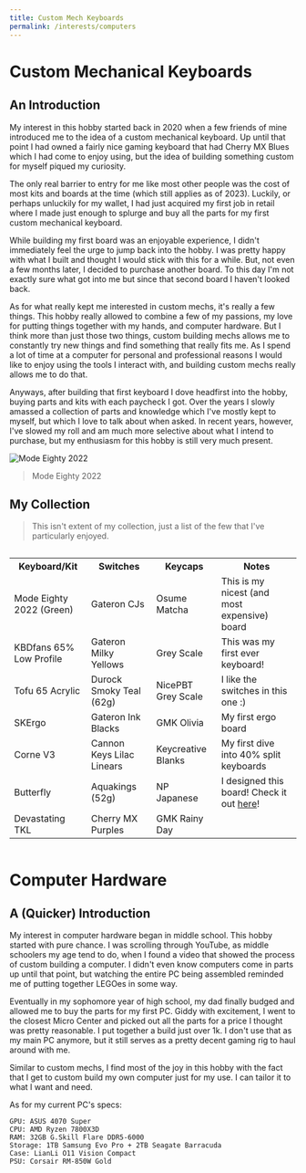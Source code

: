 ```yaml
---
title: Custom Mech Keyboards
permalink: /interests/computers
---
```

# Custom Mechanical Keyboards

## An Introduction

My interest in this hobby started back in 2020 when a few friends of mine introduced me to the idea of a custom mechanical keyboard. Up until that point I had owned a fairly nice gaming keyboard that had Cherry MX Blues which I had come to enjoy using, but the idea of building something custom for myself piqued my curiosity.

The only real barrier to entry for me like most other people was the cost of most kits and boards at the time (which still applies as of 2023). Luckily, or perhaps unluckily for my wallet, I had just acquired my first job in retail where I made just enough to splurge and buy all the parts for my first custom mechanical keyboard. 

While building my first board was an enjoyable experience, I didn't immediately feel the urge to jump back into the hobby. I was pretty happy with what I built and thought I would stick with this for a while. But, not even a few months later, I decided to purchase another board. To this day I'm not exactly sure what got into me but since that second board I haven't looked back.

As for what really kept me interested in custom mechs, it's really a few things. This hobby really allowed to combine a few of my passions, my love for putting things together with my hands, and computer hardware. But I think more than just those two things, custom building mechs allows me to constantly try new things and find something that really fits me. As I spend a lot of time at a computer for personal and professional reasons I would like to enjoy using the tools I interact with, and building custom mechs really allows me to do that.

Anyways, after building that first keyboard I dove headfirst into the hobby, buying parts and kits with each paycheck I got. Over the years I slowly amassed a collection of parts and knowledge which I've mostly kept to myself, but which I love to talk about when asked. In recent years, however, I've slowed my roll and am much more selective about what I intend to purchase, but my enthusiasm for this hobby is still very much present.

![Mode Eighty 2022](@img/mode_eighty.jpg)

> Mode Eighty 2022

## My Collection

> This isn't extent of my collection, just a list of the few that I've particularly enjoyed.

<div style="overflow-x: auto;">
  <table>
    <tr>
      <th>Keyboard/Kit</th>
      <th>Switches</th> 
      <th>Keycaps</th>
      <th>Notes</th>
    </tr>
    <tr>
      <td>Mode Eighty 2022 (Green)</td>
      <td>Gateron CJs</td>
      <td>Osume Matcha</td>
      <td>This is my nicest (and most expensive) board</td>
    </tr>
    <tr>
      <td>KBDfans 65% Low Profile</td>
      <td>Gateron Milky Yellows</td>
      <td>Grey Scale</td>
      <td>This was my first ever keyboard!</td>
    </tr>
    <tr>
      <td>Tofu 65 Acrylic</td>
      <td>Durock Smoky Teal (62g)</td>
      <td>NicePBT Grey Scale</td>
      <td>I like the switches in this one :)</td>
    </tr>
    <tr>
      <td>SKErgo</td>
      <td>Gateron Ink Blacks</td>
      <td>GMK Olivia</td>
      <td>My first ergo board</td>
    </tr>
    <tr>
      <td>Corne V3</td>
      <td>Cannon Keys Lilac Linears</td>
      <td>Keycreative Blanks</td>
      <td>My first dive into 40% split keyboards</td>
    </tr>
    <tr>
      <td>Butterfly</td>
      <td>Aquakings (52g)</td>
      <td>NP Japanese</td>
      <td>I designed this board! Check it out <a href="https://github.com/aaatipamula/butterfly">here</a>!</td>
    </tr>
    <tr>
      <td>Devastating TKL</td>
      <td>Cherry MX Purples</td>
      <td>GMK Rainy Day</td>
      <td></td>
    </tr>
  </table>
</div>

# Computer Hardware

## A (Quicker) Introduction

My interest in computer hardware began in middle school. This hobby started with pure chance. I was scrolling through YouTube, as middle schoolers my age tend to do, when I found a video that showed the process of custom building a computer. I didn't even know computers come in parts up until that point, but watching the entire PC being assembled reminded me of putting together LEGOes in some way.

Eventually in my sophomore year of high school, my dad finally budged and allowed me to buy the parts for my first PC. Giddy with excitement, I went to the closest Micro Center and picked out all the parts for a price I thought was pretty reasonable. I put together a build just over 1k. I don't use that as my main PC anymore, but it still serves as a pretty decent gaming rig to haul around with me.

Similar to custom mechs, I find most of the joy in this hobby with the fact that I get to custom build my own computer just for my use. I can tailor it to what I want and need. 

As for my current PC's specs:

```
GPU: ASUS 4070 Super
CPU: AMD Ryzen 7800X3D
RAM: 32GB G.Skill Flare DDR5-6000
Storage: 1TB Samsung Evo Pro + 2TB Seagate Barracuda
Case: LianLi O11 Vision Compact
PSU: Corsair RM-850W Gold
```

